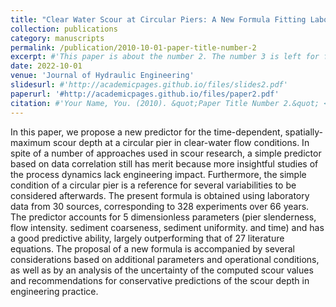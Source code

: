 ```yaml
---
title: "Clear Water Scour at Circular Piers: A New Formula Fitting Laboratory Data with Less Than 25% Deviation"
collection: publications
category: manuscripts
permalink: /publication/2010-10-01-paper-title-number-2
excerpt: #'This paper is about the number 2. The number 3 is left for future work.'
date: 2022-10-01
venue: 'Journal of Hydraulic Engineering'
slidesurl: #'http://academicpages.github.io/files/slides2.pdf'
paperurl: '#http://academicpages.github.io/files/paper2.pdf'
citation: #'Your Name, You. (2010). &quot;Paper Title Number 2.&quot; <i>Journal 1</i>. 1(2).'
---
```


In this paper, we propose a new predictor for the time-dependent, spatially-maximum scour depth at a circular pier in clear-water flow conditions. In spite of a number of approaches used in scour research, a simple predictor based on data correlation still has merit because more insightful studies of the process dynamics lack engineering impact. Furthermore, the simple condition of a circular pier is a reference for several variabilities to be considered afterwards. The present formula is obtained using laboratory data from 30 sources, corresponding to 328 experiments over 66 years. The predictor accounts for 5 dimensionless parameters (pier slenderness, flow intensity. sediment coarseness, sediment uniformity. and time) and has a good predictive ability, largely outperforming that of 27 literature equations. The proposal of a new formula is accompanied by several considerations based on additional parameters and operational conditions, as well as by an analysis of the uncertainty of the computed scour values and recommendations for conservative predictions of the scour depth in engineering practice.
